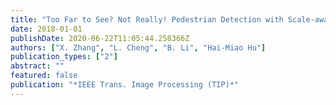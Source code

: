 ```yaml
---
title: "Too Far to See? Not Really! Pedestrian Detection with Scale-aware Localization Policy"
date: 2018-01-01
publishDate: 2020-06-22T11:05:44.258366Z
authors: ["X. Zhang", "L. Cheng", "B. Li", "Hai-Miao Hu"]
publication_types: ["2"]
abstract: ""
featured: false
publication: "*IEEE Trans. Image Processing (TIP)*"
---
```


